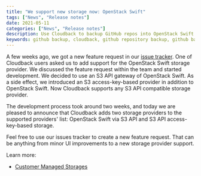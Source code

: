 ```yaml
---
title: "We support new storage now: OpenStack Swift"
tags: ["News", "Release notes"]
date: 2021-05-11
categories: ["News", "Release notes"]
description: Use Cloudback to backup GitHub repos into OpenStack Swift storage
keywords: github backup, cloudback, github repository backup, github backup as a service, github backup service, github backup solution, github backup tool, github backup tools, github backup software, openstack swift, openstack swift storage, openstack swift storage provider, openstack swift storage providers, openstack swift storage provider, openstack swift storage providers
---
```


A few weeks ago, we got a new feature request in our [issue tracker](https://github.com/cloudback/issue-tracker/issues). One of Cloudback users asked us to add support for the OpenStack Swift storage provider. We discussed the feature request within the team and started development. We decided to use an S3 API gateway of OpenStack Swift. As a side effect, we introduced an S3 access-key-based provider in addition to OpenStack Swift. Now Cloudback supports any S3 API compatible storage provider.

The development process took around two weeks, and today we are pleased to announce that Cloudback adds two storage providers to the supported providers' list: OpenStack Swift via S3 API and S3 API access-key-based storage.

Feel free to use our issues tracker to create a new feature request. That can be anything from minor UI improvements to a new storage provider support.

Learn more: 
 - [Customer Managed Storages](https://docs.cloudback.it/features/customer-storages/)